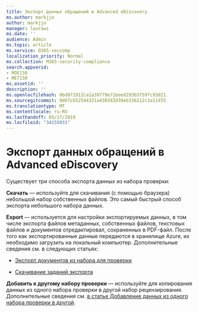 ```yaml
---
title: Экспорт данных обращений в Advanced eDiscovery
ms.author: markjjo
author: markjjo
manager: laurawi
ms.date: ''
audience: Admin
ms.topic: article
ms.service: O365-seccomp
localization_priority: Normal
ms.collection: M365-security-compliance
search.appverid:
- MOE150
- MET150
ms.assetid: ''
description: ''
ms.openlocfilehash: 0bd071912ca1a39779e71beed193b3f59fc93d21
ms.sourcegitcommit: 9d67cb52544321a430343d39eb336112c1a11d35
ms.translationtype: MT
ms.contentlocale: ru-RU
ms.lasthandoff: 05/17/2019
ms.locfileid: "34155031"
---
```

# <a name="export-case-data-in-advanced-ediscovery"></a>Экспорт данных обращений в Advanced eDiscovery

Существует три способа экспорта данных из набора проверки:

**Скачать** — используйте для скачивания (с помощью браузера) небольшой набор собственных файлов. Это самый быстрый способ экспорта небольшого набора данных.

**Export** — используется для настройки экспортируемых данных, в том числе экспорта файлов метаданных, собственных файлов, текстовых файлов и документов отредактировал, сохраненных в PDF-файл. После того как экспортированные данные передаются в хранилище Azure, их необходимо загрузить на локальный компьютер. Дополнительные сведения см. в следующих статьях: 

   - [Экспорт документов из набора для проверки](export-documents-from-review-set.md)

   - [Скачивание заданий экспорта](download-export-jobs.md)

**Добавить к другому набору проверки** — используйте для копирования данных из одного набора проверки в другой набор рецензирования. Дополнительные сведения см. [в статье Добавление данных из одного набора проверки в другой](add-data-to-review-set-from-another-review-set.md). 
